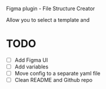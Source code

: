 Figma plugin - File Structure Creator

Allow you to select a template and 

# TODO
- [ ] Add Figma UI
- [ ] Add variables
- [ ] Move config to a separate yaml file
- [ ] Clean README and Github repo